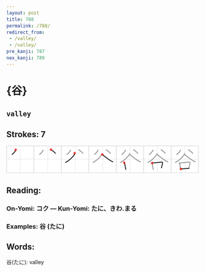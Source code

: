 ```yaml
---
layout: post
title: 788
permalink: /788/
redirect_from:
 - /valley/
 - /valley/
pre_kanji: 787
nex_kanji: 789
---
```


# {谷}

## `valley`

## Strokes: 7

<div class="stroke"><img src="../images/E8B0B7.png" /></div>

## Reading:

### On-Yomi: コク &mdash; Kun-Yomi: たに、きわ.まる

### Examples: 谷 (たに)

## Words:

谷(たに): valley
